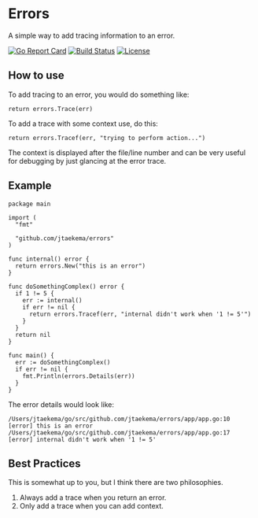 # Errors

A simple way to add tracing information to an error.

[![Go Report Card](https://goreportcard.com/badge/github.com/jtaekema/errors)](https://goreportcard.com/report/github.com/jtaekema/errors) [![Build Status](https://travis-ci.org/jtaekema/errors.svg?branch=master)](https://travis-ci.org/jtaekema/errors) [![License](https://img.shields.io/badge/License-BSD%202--Clause-blue.svg)](https://github.com/jtaekema/errors/blob/master/LICENSE)

## How to use

To add tracing to an error, you would do something like:

    return errors.Trace(err)

To add a trace with some context use, do this:

    return errors.Tracef(err, "trying to perform action...")

The context is displayed after the file/line number and can be very useful for debugging by just glancing at the error trace.

## Example

    package main

    import (
      "fmt"

      "github.com/jtaekema/errors"
    )

    func internal() error {
      return errors.New("this is an error")
    }

    func doSomethingComplex() error {
      if 1 != 5 {
        err := internal()
        if err != nil {
          return errors.Tracef(err, "internal didn't work when '1 != 5'")
        }
      }
      return nil
    }

    func main() {
      err := doSomethingComplex()
      if err != nil {
        fmt.Println(errors.Details(err))
      }
    }

The error details would look like:

    /Users/jtaekema/go/src/github.com/jtaekema/errors/app/app.go:10 [error] this is an error
    /Users/jtaekema/go/src/github.com/jtaekema/errors/app/app.go:17 [error] internal didn't work when '1 != 5'

## Best Practices

This is somewhat up to you, but I think there are two philosophies.

1. Always add a trace when you return an error.
2. Only add a trace when you can add context.
